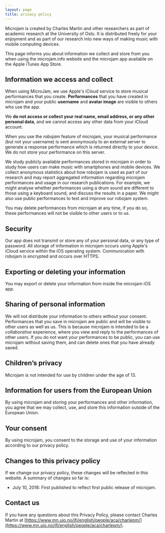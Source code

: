 ```yaml
---
layout: page
title: privacy policy
---
```


Microjam is created by Charles Martin and other researchers as part of academic research at the University of Oslo. It is distributed freely for your enjoyment and as part of our research into new ways of making music with mobile computing devices.

This page informs you about information we collect and store from you when using the microjam.info website and the microjam app available on the Apple iTunes App Store.

## Information we access and collect

When using MicroJam, we use Apple's iCloud service to store musical performances that you create. **Performances** that you have created in microjam and your public **username** and **avatar image** are visible to others who use the app. 

We **do not access or collect your real name, email address, or any other personal data**, and we cannot access any other data from your iCloud account.

When you use the _robojam_ feature of microjam, your musical performance (but not your username) is sent anonymously to an external server to generate a response performance which is returned directly to your device. We do not store your performance on this server.

We study publicly available performances stored in microjam in order to study how users can make music with smartphones and mobile devices. We collect anonymous statistics about how robojam is used as part of our research and may report aggregated information regarding microjam performances and usage in our research publications. For example, we might analyse whether performances using a drum sound are different to those using a keyboard sound, and discuss the results in a paper. We might also use public performances to test and improve our robojam system.

You may delete performances from microjam at any time, if you do so, these performances will not be visible to other users or to us.

## Security

Our app does not transmit or store any of your personal data, or any type of password. All storage of information in microjam occurs using Apple's iCloud service within the iOS operating system. Communication with robojam is encrypted and occurs over HTTPS.

## Exporting or deleting your information

You may export or delete your information from inside the microjam iOS app.

## Sharing of personal information

We will not distribute your information to others without your consent. Performances that you save in microjam are public and will be visible to other users as well as us. This is because microjam is intended to be a _collaborative_ experience, where you view and reply to the performances of other users. If you do not want your performances to be public, you can use microjam without saving them, and can delete ones that you have already saved. 

## Children’s privacy

Microjam is not intended for use by children under the age of 13.

## Information for users from the European Union

By using microjam and storing your performances and other information, you agree that we may collect, use, and store this information outside of the European Union.

## Your consent

By using microjam, you consent to the storage and use of your information according to our privacy policy.

## Changes to this privacy policy

If we change our privacy policy, these changes will be reflected in this website. A summary of changes so far is:

- July 10, 2018: First published to reflect first public release of microjam.

## Contact us

If you have any questions about this Privacy Policy, please contact Charles Martin at [https://www.mn.uio.no/ifi/english/people/aca/charlepm/](https://www.mn.uio.no/ifi/english/people/aca/charlepm/).